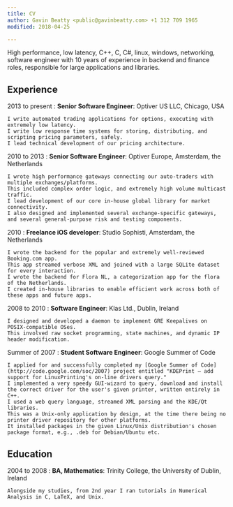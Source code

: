 ```yaml
---
title: CV
author: Gavin Beatty <public@gavinbeatty.com> +1 312 709 1965
modified: 2018-04-25

---
```


High performance, low latency, C++, C, C#, linux, windows, networking, software engineer with 10 years of experience in backend and finance roles, responsible for large applications and libraries.

Experience
----------

2013 to present
:   **Senior Software Engineer**: Optiver US LLC, Chicago, USA

    I write automated trading applications for options, executing with extremely low latency.
    I write low response time systems for storing, distributing, and scripting pricing parameters, safely.
    I lead technical development of our pricing architecture.

2010 to 2013
:   **Senior Software Engineer**: Optiver Europe, Amsterdam, the Netherlands

    I wrote high performance gateways connecting our auto-traders with multiple exchanges/platforms.
    This included complex order logic, and extremely high volume multicast traffic.
    I lead development of our core in-house global library for market connectivity.
    I also designed and implemented several exchange-specific gateways, and several general-purpose risk and testing components.

2010
:   **Freelance iOS developer**: Studio Sophisti, Amsterdam, the Netherlands

    I wrote the backend for the popular and extremely well-reviewed Booking.com app.
    This app streamed verbose XML and joined with a large SQLite dataset for every interaction.
    I wrote the backend for Flora NL, a categorization app for the flora of the Netherlands.
    I created in-house libraries to enable efficient work across both of these apps and future apps.

2008 to 2010
:   **Software Engineer**: Klas Ltd., Dublin, Ireland

    I designed and developed a daemon to implement GRE Keepalives on POSIX-compatible OSes.
    This involved raw socket programming, state machines, and dynamic IP header modification.

Summer of 2007
:   **Student Software Engineer**: Google Summer of Code

    I applied for and successfully completed my [Google Summer of Code](http://code.google.com/soc/2007) project entitled "KDEPrint – add support for LinuxPrinting's on-line drivers query."
    I implemented a very speedy GUI-wizard to query, download and install the correct driver for the user's given printer, written entirely in C++.
    I used a web query language, streamed XML parsing and the KDE/Qt libraries.
    This was a Unix-only application by design, at the time there being no printer driver repository for other platforms.
    It installed packages in the given Linux/Unix distribution's chosen package format, e.g., .deb for Debian/Ubuntu etc.

Education
---------

2004 to 2008
:   **BA, Mathematics**: Trinity College, the University of Dublin, Ireland

    Alongside my studies, from 2nd year I ran tutorials in Numerical Analysis in C, LaTeX, and Unix.

<!-- vi: set et sw=2 ts=2 tw=90: -->
